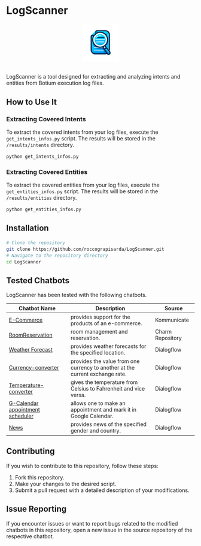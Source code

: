 # LogScanner
<p align="center">
  <img src="src/imgs/LogScanner_icon.png" alt="LogScanner Icon" width="100" height="100">
</p>

##

LogScanner is a tool designed for extracting and analyzing intents and entities from Botium execution log files. 

## How to Use It

### Extracting Covered Intents
To extract the covered intents from your log files, execute the `get_intents_infos.py` script. The results will be stored in the `/results/intents` directory.
```bash
python get_intents_infos.py
```

### Extracting Covered Entities

To extract the covered entities from your log files, execute the `get_entities_infos.py` script. The results will be stored in the `/results/entities` directory.
```bash
python get_entities_infos.py
```
## Installation

```bash
# Clone the repository
git clone https://github.com/roccograpisarda/LogScanner.git
# Navigate to the repository directory
cd LogScanner
```

## Tested Chatbots

LogScanner has been tested with the following chatbots.

| Chatbot Name | Description | Source |
|--------------|-------------|--------|
| [E-Commerce](https://github.com/roccograpisarda/modified-chatbot-source-files/tree/main/Kommunicate/ecommerce-dialogflow) |provides support for the products of an e-commerce.| Kommunicate |
| [RoomReservation](https://github.com/roccograpisarda/modified-chatbot-source-files/tree/main/Dialogflow/Charm/room-reservation-dialogflow) |room management and reservation.| Charm Repository |
| [Weather Forecast](https://github.com/roccograpisarda/modified-chatbot-source-files/tree/main/Dialogflow/weather-forecast-dialogflow) | provides weather forecasts for the specified location. | Dialogflow |
| [Currency-converter](https://github.com/roccograpisarda/modified-chatbot-source-files/tree/main/Dialogflow/currency-converter-dialogflow) | provides the value from one currency to another at the current exchange rate. | Dialogflow |
| [Temperature-converter](https://github.com/roccograpisarda/modified-chatbot-source-files/tree/main/Dialogflow/temperature-converter-dialogflow) |gives the temperature from Celsius to Fahrenheit and vice versa. | Dialogflow |
| [G-Calendar appointment scheduler](https://github.com/roccograpisarda/modified-chatbot-source-files/tree/main/Dialogflow/gcalendar-scheduler-dialogflow) |allows one to make an appointment and mark it in Google Calendar. | Dialogflow |
| [News](https://github.com/roccograpisarda/modified-chatbot-source-files/tree/main/Dialogflow/news-dialogflow) | provides news of the specified gender and country. | Dialogflow |


## Contributing

If you wish to contribute to this repository, follow these steps:
1. Fork this repository.
2. Make your changes to the desired script.
3. Submit a pull request with a detailed description of your modifications.

## Issue Reporting

If you encounter issues or want to report bugs related to the modified chatbots in this repository, open a new issue in the source repository of the respective chatbot.
